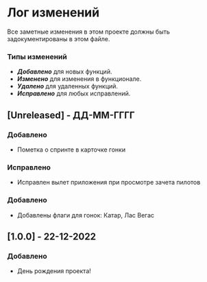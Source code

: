 # Лог изменений

Все заметные изменения в этом проекте должны быть задокументированы в этом файле.

### Типы изменений

- **_Добавлено_** для новых функций.
- **_Изменено_** для изменения в функционале.
- **_Удалено_** для удаленных функций.
- **_Исправлено_** для любых исправлений.

## [Unreleased] - ДД-ММ-ГГГГ

### Добавлено

- Пометка о спринте в карточке гонки

### Исправлено

- Исправлен вылет приложения при просмотре зачета пилотов

### Добавлено

- Добавлены флаги для гонок: Катар, Лас Вегас

## [1.0.0] - 22-12-2022

### Добавлено

- День рождения проекта!
